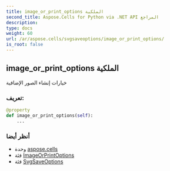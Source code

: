 ```yaml
---
title: image_or_print_options الملكية
second_title: Aspose.Cells for Python via .NET API المراجع
description:
type: docs
weight: 60
url: /ar/aspose.cells/svgsaveoptions/image_or_print_options/
is_root: false
---
```

##  image_or_print_options الملكية

خيارات إنشاء الصور الإضافية
###  تعريف:
```python
@property
def image_or_print_options(self):
    ...
```

###  أنظر أيضا
* وحدة [aspose.cells](../../)
* فئة [ImageOrPrintOptions](/cells/python-net/ar/aspose.cells.rendering/imageorprintoptions)
* فئة [SvgSaveOptions](/cells/python-net/ar/aspose.cells/svgsaveoptions)
